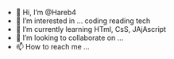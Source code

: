 - 👋 Hi, I’m @Hareb4
- 👀 I’m interested in ... coding reading tech
- 🌱 I’m currently learning HTml, CsS, JAjAscript
- 💞️ I’m looking to collaborate on ...
- 📫 How to reach me ...

<!---
Hareb4/Hareb4 is a ✨ special ✨ repository because its `README.md` (this file) appears on your GitHub profile.
You can click the Preview link to take a look at your changes.
--->
